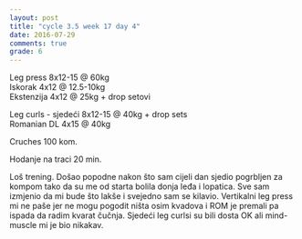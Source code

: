 ```yaml
---
layout: post
title: "cycle 3.5 week 17 day 4"
date: 2016-07-29
comments: true
grade: 6
---
```


Leg press 8x12-15 @ 60kg  
Iskorak 4x12 @ 12.5-10kg  
Ekstenzija 4x12 @ 25kg + drop setovi        

Leg curls - sjedeći 8x12-15 @ 40kg + drop sets  
Romanian DL 4x15 @ 40kg  

Cruches 100 kom.

Hodanje na traci 20 min.  

Loš trening. Došao popodne nakon što sam cijeli dan sjedio pogrbljen za kompom tako da su me od starta bolila donja leđa i lopatica. Sve sam izmjenio da mi bude što lakše i svejedno sam se kilavio. Vertikalni leg press mi ne paše jer ne mogu pogodit ništa osim kvadova i ROM je premali pa ispada da radim kvarat čučnja. Sjedeći leg curlsi su bili dosta OK ali mind-muscle mi je bio nikakav. 
